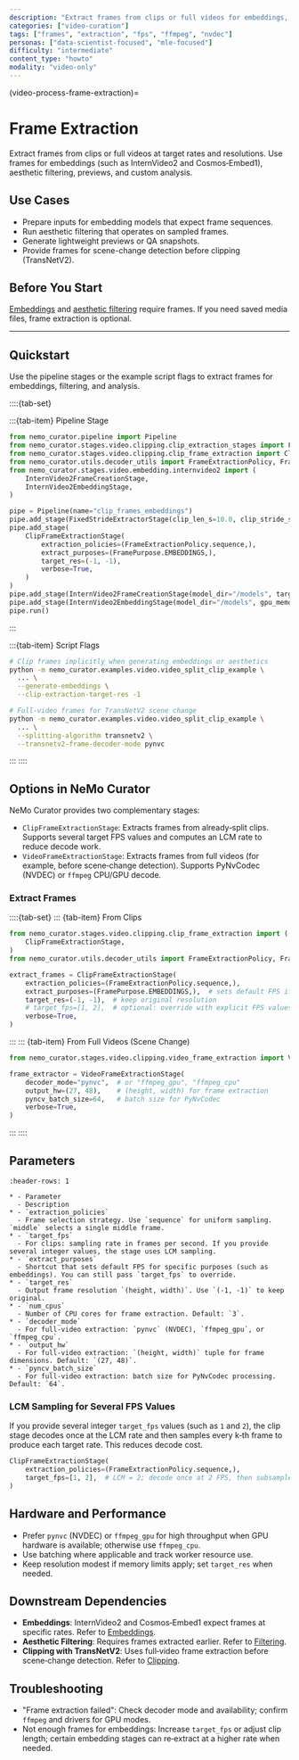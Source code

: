 ```yaml
---
description: "Extract frames from clips or full videos for embeddings, filtering, and analysis"
categories: ["video-curation"]
tags: ["frames", "extraction", "fps", "ffmpeg", "nvdec"]
personas: ["data-scientist-focused", "mle-focused"]
difficulty: "intermediate"
content_type: "howto"
modality: "video-only"
---
```


(video-process-frame-extraction)=

# Frame Extraction

Extract frames from clips or full videos at target rates and resolutions. Use frames for embeddings (such as InternVideo2 and Cosmos‑Embed1), aesthetic filtering, previews, and custom analysis.

## Use Cases

- Prepare inputs for embedding models that expect frame sequences.
- Run aesthetic filtering that operates on sampled frames.
- Generate lightweight previews or QA snapshots.
- Provide frames for scene-change detection before clipping (TransNetV2).

## Before You Start

[Embeddings](video-process-embeddings) and [aesthetic filtering](video-process-filtering-aesthetic) require frames. If you need saved media files, frame extraction is optional.

---

## Quickstart

Use the pipeline stages or the example script flags to extract frames for embeddings, filtering, and analysis.

::::{tab-set}

:::{tab-item} Pipeline Stage

```python
from nemo_curator.pipeline import Pipeline
from nemo_curator.stages.video.clipping.clip_extraction_stages import FixedStrideExtractorStage
from nemo_curator.stages.video.clipping.clip_frame_extraction import ClipFrameExtractionStage
from nemo_curator.utils.decoder_utils import FrameExtractionPolicy, FramePurpose
from nemo_curator.stages.video.embedding.internvideo2 import (
    InternVideo2FrameCreationStage,
    InternVideo2EmbeddingStage,
)

pipe = Pipeline(name="clip_frames_embeddings")
pipe.add_stage(FixedStrideExtractorStage(clip_len_s=10.0, clip_stride_s=10.0))
pipe.add_stage(
    ClipFrameExtractionStage(
        extraction_policies=(FrameExtractionPolicy.sequence,),
        extract_purposes=(FramePurpose.EMBEDDINGS,),
        target_res=(-1, -1),
        verbose=True,
    )
)
pipe.add_stage(InternVideo2FrameCreationStage(model_dir="/models", target_fps=2.0, verbose=True))
pipe.add_stage(InternVideo2EmbeddingStage(model_dir="/models", gpu_memory_gb=20.0, verbose=True))
pipe.run()
```

:::

:::{tab-item} Script Flags

```bash
# Clip frames implicitly when generating embeddings or aesthetics
python -m nemo_curator.examples.video.video_split_clip_example \
  ... \
  --generate-embeddings \
  --clip-extraction-target-res -1

# Full-video frames for TransNetV2 scene change
python -m nemo_curator.examples.video.video_split_clip_example \
  ... \
  --splitting-algorithm transnetv2 \
  --transnetv2-frame-decoder-mode pynvc
```

:::
::::

## Options in NeMo Curator

NeMo Curator provides two complementary stages:

- `ClipFrameExtractionStage`: Extracts frames from already‑split clips. Supports several target FPS values and computes an LCM rate to reduce decode work.
- `VideoFrameExtractionStage`: Extracts frames from full videos (for example, before scene‑change detection). Supports PyNvCodec (NVDEC) or `ffmpeg` CPU/GPU decode.

### Extract Frames

::::{tab-set}
::: {tab-item} From Clips

```python
from nemo_curator.stages.video.clipping.clip_frame_extraction import (
    ClipFrameExtractionStage,
)
from nemo_curator.utils.decoder_utils import FrameExtractionPolicy, FramePurpose

extract_frames = ClipFrameExtractionStage(
    extraction_policies=(FrameExtractionPolicy.sequence,),
    extract_purposes=(FramePurpose.EMBEDDINGS,),  # sets default FPS if target_fps not provided
    target_res=(-1, -1),  # keep original resolution
    # target_fps=[1, 2],  # optional: override with explicit FPS values
    verbose=True,
)
```

:::
::: {tab-item} From Full Videos (Scene Change)

```python
from nemo_curator.stages.video.clipping.video_frame_extraction import VideoFrameExtractionStage

frame_extractor = VideoFrameExtractionStage(
    decoder_mode="pynvc",  # or "ffmpeg_gpu", "ffmpeg_cpu"
    output_hw=(27, 48),    # (height, width) for frame extraction
    pyncv_batch_size=64,   # batch size for PyNvCodec
    verbose=True,
)
```

:::
::::

## Parameters

```{list-table} Common Parameters
:header-rows: 1

* - Parameter
  - Description
* - `extraction_policies`
  - Frame selection strategy. Use `sequence` for uniform sampling. `middle` selects a single middle frame.
* - `target_fps`
  - For clips: sampling rate in frames per second. If you provide several integer values, the stage uses LCM sampling.
* - `extract_purposes`
  - Shortcut that sets default FPS for specific purposes (such as embeddings). You can still pass `target_fps` to override.
* - `target_res`
  - Output frame resolution `(height, width)`. Use `(-1, -1)` to keep original.
* - `num_cpus`
  - Number of CPU cores for frame extraction. Default: `3`.
* - `decoder_mode`
  - For full‑video extraction: `pynvc` (NVDEC), `ffmpeg_gpu`, or `ffmpeg_cpu`.
* - `output_hw`
  - For full‑video extraction: `(height, width)` tuple for frame dimensions. Default: `(27, 48)`.
* - `pyncv_batch_size`
  - For full‑video extraction: batch size for PyNvCodec processing. Default: `64`.
```

### LCM Sampling for Several FPS Values

If you provide several integer `target_fps` values (such as `1` and `2`), the clip stage decodes once at the LCM rate and then samples every k‑th frame to produce each target rate. This reduces decode cost.

```python
ClipFrameExtractionStage(
    extraction_policies=(FrameExtractionPolicy.sequence,),
    target_fps=[1, 2],  # LCM = 2; decode once at 2 FPS, then subsample
)
```

## Hardware and Performance

- Prefer `pynvc` (NVDEC) or `ffmpeg_gpu` for high throughput when GPU hardware is available; otherwise use `ffmpeg_cpu`.
- Use batching where applicable and track worker resource use.
- Keep resolution modest if memory limits apply; set `target_res` when needed.

## Downstream Dependencies

- **Embeddings**: InternVideo2 and Cosmos‑Embed1 expect frames at specific rates. Refer to [Embeddings](video-process-embeddings).
- **Aesthetic Filtering**: Requires frames extracted earlier. Refer to [Filtering](video-process-filtering).
- **Clipping with TransNetV2**: Uses full‑video frame extraction before scene‑change detection. Refer to [Clipping](video-process-clipping).

## Troubleshooting

- "Frame extraction failed": Check decoder mode and availability; confirm `ffmpeg` and drivers for GPU modes.
- Not enough frames for embeddings: Increase `target_fps` or adjust clip length; certain embedding stages can re‑extract at a higher rate when needed.
